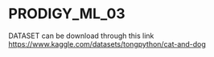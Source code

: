 # PRODIGY_ML_03

DATASET can be download through this link 
https://www.kaggle.com/datasets/tongpython/cat-and-dog
